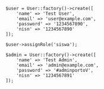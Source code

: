         $user = User::factory()->create([
            'name' => 'Test User',
            'email' => 'user@example.com',
            'password' => '1234567890',
            'nisn' => '1234567890'
        ]);

        $user->assignRole('siswa');

        $admin = User::factory()->create([
            'name' => 'Test Admin',
            'email' => 'admin@example.com',
            'password' => '#adminportoV',
            'nisn' => '1234567891'
        ]);
